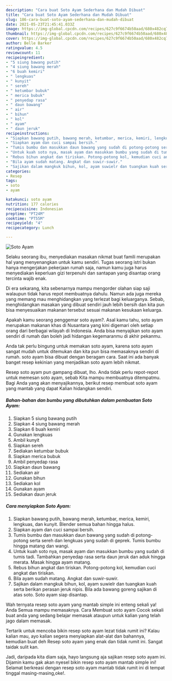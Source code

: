 ```yaml
---
description: "Cara buat Soto Ayam Sederhana dan Mudah Dibuat"
title: "Cara buat Soto Ayam Sederhana dan Mudah Dibuat"
slug: 186-cara-buat-soto-ayam-sederhana-dan-mudah-dibuat
date: 2021-05-23T21:45:41.033Z
image: https://img-global.cpcdn.com/recipes/627c9f6674b50aad/680x482cq70/soto-ayam-foto-resep-utama.jpg
thumbnail: https://img-global.cpcdn.com/recipes/627c9f6674b50aad/680x482cq70/soto-ayam-foto-resep-utama.jpg
cover: https://img-global.cpcdn.com/recipes/627c9f6674b50aad/680x482cq70/soto-ayam-foto-resep-utama.jpg
author: Belle Barker
ratingvalue: 4.5
reviewcount: 11
recipeingredient:
- "5 siung bawang putih"
- "4 siung bawang merah"
- "6 buah kemiri"
- " lengkuas"
- " kunyit"
- " sereh"
- " ketumbar bubuk"
- " merica bubuk"
- " penyedap rasa"
- " daun bawang"
- " air"
- " bihun"
- " kol"
- " ayam"
- " daun jeruk"
recipeinstructions:
- "Siapkan bawang putih, bawang merah, ketumbar, merica, kemiri, lengkuas, dan kunyit. Blender semua bahan hingga halus."
- "Siapkan ayam dan cuci sampai bersih."
- "Tumis bumbu dan masukkan daun bawang yang sudah di potong-potong serta sereh dan lengkuas yang sudah di geprek. Tumis bumbu hingga matang dan wangi."
- "Untuk kuah soto nya, masak ayam dan masukkan bumbu yang sudah di tumis tadi. Tambahkan penyedap rasa serta daun jeruk dan aduk hingga merata. Masak hingga ayam matang."
- "Rebus bihun angkat dan tiriskan. Potong-potong kol, kemudian cuci angkat dan tiriskan."
- "Bila ayam sudah matang. Angkat dan suwir-suwir."
- "Sajikan dalam mangkuk bihun, kol, ayam suwielr dan tuangkan kuah serta berikan perasan jeruk nipis. Bila ada bawang goreng sajikan di atas soto. Soto ayam siap disantap."
categories:
- Resep
tags:
- soto
- ayam

katakunci: soto ayam 
nutrition: 177 calories
recipecuisine: Indonesian
preptime: "PT24M"
cooktime: "PT55M"
recipeyield: "4"
recipecategory: Lunch

---
```



![Soto Ayam](https://img-global.cpcdn.com/recipes/627c9f6674b50aad/680x482cq70/soto-ayam-foto-resep-utama.jpg)

Selaku seorang ibu, menyediakan masakan nikmat buat famili merupakan hal yang menyenangkan untuk kamu sendiri. Tugas seorang istri bukan hanya mengerjakan pekerjaan rumah saja, namun kamu juga harus menyediakan keperluan gizi terpenuhi dan santapan yang disantap orang tercinta wajib enak.

Di era  sekarang, kita sebenarnya mampu mengorder olahan siap saji walaupun tidak harus repot membuatnya dahulu. Namun ada juga mereka yang memang mau menghidangkan yang terlezat bagi keluarganya. Sebab, menghidangkan masakan yang dibuat sendiri jauh lebih bersih dan kita pun bisa menyesuaikan makanan tersebut sesuai makanan kesukaan keluarga. 



Apakah kamu seorang penggemar soto ayam?. Asal kamu tahu, soto ayam merupakan makanan khas di Nusantara yang kini digemari oleh setiap orang dari berbagai wilayah di Indonesia. Anda bisa menyajikan soto ayam sendiri di rumah dan boleh jadi hidangan kegemaranmu di akhir pekanmu.

Anda tak perlu bingung untuk memakan soto ayam, karena soto ayam sangat mudah untuk ditemukan dan kita pun bisa memasaknya sendiri di rumah. soto ayam bisa dibuat dengan beragam cara. Saat ini ada banyak banget resep kekinian yang menjadikan soto ayam lebih nikmat.

Resep soto ayam pun gampang dibuat, lho. Anda tidak perlu repot-repot untuk memesan soto ayam, sebab Kita mampu membuatnya ditempatmu. Bagi Anda yang akan menyajikannya, berikut resep membuat soto ayam yang mantab yang dapat Kalian hidangkan sendiri.

<!--inarticleads1-->

##### Bahan-bahan dan bumbu yang dibutuhkan dalam pembuatan Soto Ayam:

1. Siapkan 5 siung bawang putih
1. Siapkan 4 siung bawang merah
1. Siapkan 6 buah kemiri
1. Gunakan  lengkuas
1. Ambil  kunyit
1. Siapkan  sereh
1. Sediakan  ketumbar bubuk
1. Siapkan  merica bubuk
1. Ambil  penyedap rasa
1. Siapkan  daun bawang
1. Sediakan  air
1. Gunakan  bihun
1. Sediakan  kol
1. Gunakan  ayam
1. Sediakan  daun jeruk




<!--inarticleads2-->

##### Cara menyiapkan Soto Ayam:

1. Siapkan bawang putih, bawang merah, ketumbar, merica, kemiri, lengkuas, dan kunyit. Blender semua bahan hingga halus.
1. Siapkan ayam dan cuci sampai bersih.
1. Tumis bumbu dan masukkan daun bawang yang sudah di potong-potong serta sereh dan lengkuas yang sudah di geprek. Tumis bumbu hingga matang dan wangi.
1. Untuk kuah soto nya, masak ayam dan masukkan bumbu yang sudah di tumis tadi. Tambahkan penyedap rasa serta daun jeruk dan aduk hingga merata. Masak hingga ayam matang.
1. Rebus bihun angkat dan tiriskan. Potong-potong kol, kemudian cuci angkat dan tiriskan.
1. Bila ayam sudah matang. Angkat dan suwir-suwir.
1. Sajikan dalam mangkuk bihun, kol, ayam suwielr dan tuangkan kuah serta berikan perasan jeruk nipis. Bila ada bawang goreng sajikan di atas soto. Soto ayam siap disantap.




Wah ternyata resep soto ayam yang mantab simple ini enteng sekali ya! Anda Semua mampu memasaknya. Cara Membuat soto ayam Cocok sekali buat anda yang sedang belajar memasak ataupun untuk kalian yang telah jago dalam memasak.

Tertarik untuk mencoba bikin resep soto ayam lezat tidak rumit ini? Kalau kalian mau, ayo kalian segera menyiapkan alat-alat dan bahannya, kemudian buat deh Resep soto ayam yang enak dan tidak rumit ini. Sangat taidak sulit kan. 

Jadi, daripada kita diam saja, hayo langsung aja sajikan resep soto ayam ini. Dijamin kamu gak akan nyesel bikin resep soto ayam mantab simple ini! Selamat berkreasi dengan resep soto ayam mantab tidak rumit ini di tempat tinggal masing-masing,oke!.

